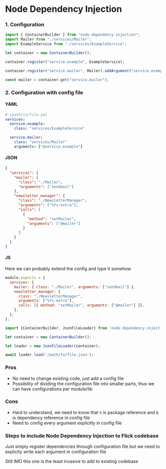 # Node Dependency Injection

### 1. Configuration

```ts
import { ContainerBuilder } from "node-dependency-injection";
import Mailer from "./services/Mailer";
import ExampleService from "./services/ExampleService";

let container = new ContainerBuilder();

container.register("service.example", ExampleService);

container.register("service.mailer", Mailer).addArgument("service.example");

const mailer = container.get("service.mailer");
```

### 2. Configuration with config file

#### YAML

```yaml
# /path/to/file.yml
services:
  service.example:
    class: "services/ExampleService"

  service.mailer:
    class: "services/Mailer"
    arguments: ["@service.example"]
```

#### JSON

```json
{
  "services": {
    "mailer": {
      "class": "./Mailer",
      "arguments": ["sendmail"]
    },
    "newsletter_manager": {
      "class": "./NewsletterManager",
      "arguments": ["%fs-extra"],
      "calls": [
        {
          "method": "setMailer",
          "arguments": ["@mailer"]
        }
      ]
    }
  }
}
```

#### JS

Here we can probably extend the config and type it somehow

```js
module.exports = {
  services: {
    mailer: { class: "./Mailer", arguments: ["sendmail"] },
    newsletter_manager: {
      class: "./NewsletterManager",
      arguments: ["%fs-extra"],
      calls: [{ method: "setMailer", arguments: ["@mailer"] }],
    },
  },
};
```

```ts
import {ContainerBuilder, JsonFileLoader} from 'node-dependency-injection'

let container = new ContainerBuilder();

let loader = new JsonFileLoader(container);

await loader.load('/path/to/file.json');
```

### Pros
- No need to change existing code, just add a config file
- Possibility of dividing the configuration file into smaller parts, thus we can have configurations per module/lib

### Cons
- Hard to understand, we need to know that `%` is package reference and `@` is dependency reference in config file
- Need to config every argument explicitly in config file


### Steps to include Node Dependency Injection to Flick codebase

Just simply register dependencies through configuration file but we need to explicity write each argument in configuration file 

Still IMO this one is the least invasive to add to existing codebase